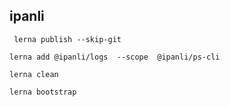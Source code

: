 ## ipanli


```
 lerna publish --skip-git
```

```
lerna add @ipanli/logs  --scope  @ipanli/ps-cli
```

```
lerna clean
```

```
lerna bootstrap
```